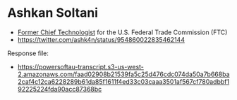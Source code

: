 # Ashkan Soltani

* [Former Chief Technologist](https://en.wikipedia.org/wiki/Ashkan_Soltani) for the U.S. Federal Trade Commission (FTC)
* https://twitter.com/ashk4n/status/954860022835462144

Response file:

* https://powersoftau-transcript.s3-us-west-2.amazonaws.com/faad02908b21539fa5c25d476cdc074da50a7b668ba2caf4c12ca6228289b61da85f1611f4ed33c03caaa3501af567cf780adbbf192225224fda90acc87368bc
